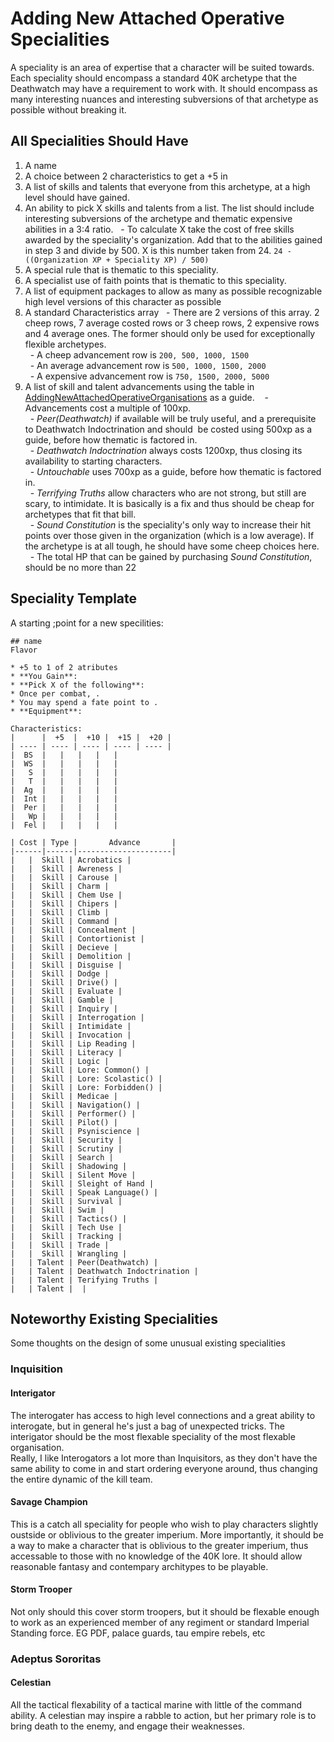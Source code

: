 # Adding New Attached Operative Specialities

A speciality is an area of expertise that a character will be suited towards. Each speciality should encompass a standard 40K archetype that the Deathwatch may have a requirement to work with. It should encompass as many interesting nuances and interesting subversions of that archetype as possible without breaking it.

## All Specialities Should Have
1. A name
2. A choice between 2 characteristics to get a +5 in
3. A list of skills and talents that everyone from this archetype, at a high level should have gained.
4. An ability to pick X skills and talents from a list. The list should include interesting subversions of the archetype and thematic expensive abilities in a 3:4 ratio.
  - To calculate X take the cost of free skills awarded by the speciality's organization. Add that to the abilities gained in step 3 and divide by 500. X is this number taken from 24. `24 - ((Organization XP + Speciality XP) / 500)`
6. A special rule that is thematic to this speciality.
7. A specialist use of faith points that is thematic to this speciality.
8. A list of equipment packages to allow as many as possible recognizable high level versions of this character as possible
9. A standard Characteristics array
  - There are 2 versions of this array. 2 cheep rows, 7 average costed rows or 3 cheep rows, 2 expensive rows and 4 average ones. The former should only be used for exceptionally flexible archetypes.  
  - A cheep advancement row is `200, 500, 1000, 1500`  
  - An average advancement row is `500, 1000, 1500, 2000`  
  - A expensive advancement row is `750, 1500, 2000, 5000`
10. A list of skill and talent advancements using the table in [AddingNewAttachedOperativeOrganisations](AddingNewAttachedOperativeOrganisations.md) as a guide. 
  - Advancements cost a multiple of 100xp.  
  - *Peer(Deathwatch)* if available will be truly useful, and a prerequisite to Deathwatch Indoctrination and should  be costed using 500xp as a guide, before how thematic is factored in.  
  - *Deathwatch Indoctrination* always costs 1200xp, thus closing its availability to starting characters.  
  - *Untouchable* uses 700xp as a guide, before how thematic is factored in.  
  - *Terrifying Truths* allow characters who are not strong, but still are scary, to intimidate. It is basically is a fix and thus should be cheap for archetypes that fit that bill.  
  - *Sound Constitution* is the speciality's only way to increase their hit points over those given in the organization (which is a low average). If the archetype is at all tough, he should have some cheep choices here.  
  - The total HP that can be gained by purchasing *Sound Constitution*, should be no more than 22

## Speciality Template
A starting ;point for a new specilities:
```
## name
Flavor

* +5 to 1 of 2 atributes
* **You Gain**: 
* **Pick X of the following**: 
* Once per combat, .
* You may spend a fate point to .
* **Equipment**:

Characteristics:
|      |  +5  |  +10 |  +15 |  +20 |
| ---- | ---- | ---- | ---- | ---- |
|  BS  |   |   |   |   |
|  WS  |   |   |   |   |
|   S  |   |   |   |   |
|   T  |   |   |   |   |
|  Ag  |   |   |   |   |
|  Int |   |   |   |   |
|  Per |   |   |   |   |
|   Wp |   |   |   |   |
|  Fel |   |   |   |   |

| Cost | Type |       Advance       |
|------|------|---------------------|
|   |  Skill | Acrobatics |
|   |  Skill | Awreness |
|   |  Skill | Carouse |
|   |  Skill | Charm |
|   |  Skill | Chem Use |
|   |  Skill | Chipers |
|   |  Skill | Climb |
|   |  Skill | Command |
|   |  Skill | Concealment |
|   |  Skill | Contortionist |
|   |  Skill | Decieve |
|   |  Skill | Demolition |
|   |  Skill | Disguise |
|   |  Skill | Dodge |
|   |  Skill | Drive() |
|   |  Skill | Evaluate |
|   |  Skill | Gamble |
|   |  Skill | Inquiry |
|   |  Skill | Interrogation |
|   |  Skill | Intimidate |
|   |  Skill | Invocation |
|   |  Skill | Lip Reading |
|   |  Skill | Literacy |
|   |  Skill | Logic |
|   |  Skill | Lore: Common() |
|   |  Skill | Lore: Scolastic() |
|   |  Skill | Lore: Forbidden() |
|   |  Skill | Medicae |
|   |  Skill | Navigation() |
|   |  Skill | Performer() |
|   |  Skill | Pilot() |
|   |  Skill | Psyniscience |
|   |  Skill | Security |
|   |  Skill | Scrutiny |
|   |  Skill | Search |
|   |  Skill | Shadowing |
|   |  Skill | Silent Move |
|   |  Skill | Sleight of Hand |
|   |  Skill | Speak Language() |
|   |  Skill | Survival |
|   |  Skill | Swim |
|   |  Skill | Tactics() |
|   |  Skill | Tech Use |
|   |  Skill | Tracking |
|   |  Skill | Trade |
|   |  Skill | Wrangling |
|   | Talent | Peer(Deathwatch) |
|   | Talent | Deathwatch Indoctrination |
|   | Talent | Terifying Truths |
|   | Talent |  |
```


## Noteworthy Existing Specialities
Some thoughts on the design of some unusual existing specialities

### Inquisition

#### Interigator
The interogater has access to high level connections and a great ability to interogate, but in general he's just a bag of unexpected tricks. The interigator should be the most flexable speciality of the most flexable organisation.  
Really, I like Interogators a lot more than Inquisitors, as they don't have the same ability to come in and start ordering everyone around, thus changing the entire dynamic of the kill team.

#### Savage Champion
This is a catch all speciality for people who wish to play characters slightly oustside or oblivious to the greater imperium. More importantly, it should be a way to make a character that is oblivious to the greater imperium, thus accessable to those with no knowledge of the 40K lore. It should allow reasonable fantasy and contempary architypes to be playable.

#### Storm Trooper
Not only should this cover storm troopers, but it should be flexable enough to work as an experienced member of any regiment or standard Imperial Standing force. EG PDF, palace guards, tau empire rebels, etc

### Adeptus Sororitas

#### Celestian
All the tactical flexability of a tactical marine with little of the command ability. A celestian may inspire a rabble to action, but her primary role is to bring death to the enemy, and engage their weaknesses.
